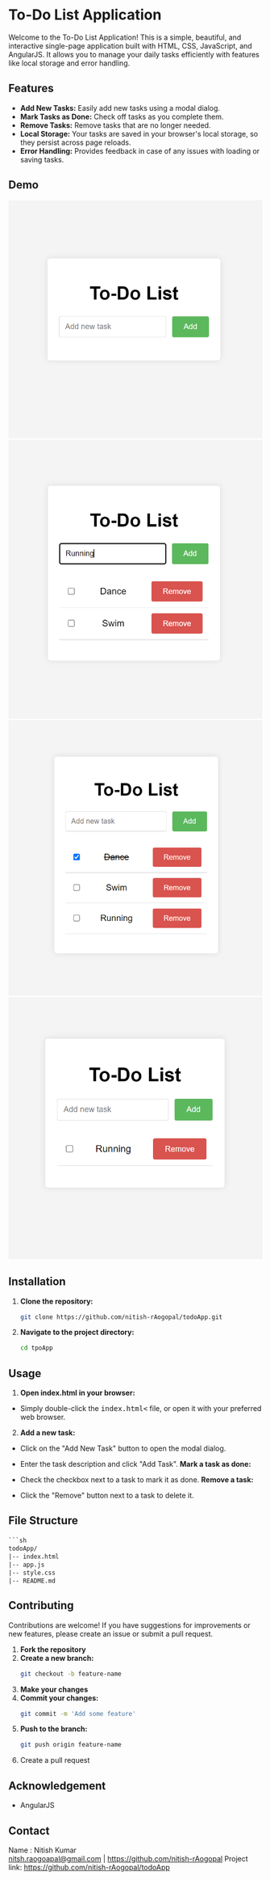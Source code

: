 # To-Do List Application

Welcome to the To-Do List Application! This is a simple, beautiful, and interactive single-page application built with HTML, CSS, JavaScript, and AngularJS. It allows you to manage your daily tasks efficiently with features like local storage and error handling.

## Features

- **Add New Tasks:** Easily add new tasks using a modal dialog.
- **Mark Tasks as Done:** Check off tasks as you complete them.
- **Remove Tasks:** Remove tasks that are no longer needed.
- **Local Storage:** Your tasks are saved in your browser's local storage, so they persist across page reloads.
- **Error Handling:** Provides feedback in case of any issues with loading or saving tasks.

## Demo

![To-Do List Demo](/assets/screen1.PNG)
![To-Do List Demo](/assets/screen2.PNG)
![To-Do List Demo](/assets/screen3.PNG)
![To-Do List Demo](/assets/screen4.PNG)


## Installation

1. **Clone the repository:**
   ```sh
   git clone https://github.com/nitish-rAogopal/todoApp.git

2. **Navigate to the project directory:**
    ```sh
    cd tpoApp
## Usage
1. **Open index.html in your browser:**

- Simply double-click the <tt>index.html<</tt> file, or open it with your preferred web browser.
2. **Add a new task:**

- Click on the "Add New Task" button to open the modal dialog.
- Enter the task description and click "Add Task".
**Mark a task as done:**

- Check the checkbox next to a task to mark it as done.
**Remove a task:**

- Click the "Remove" button next to a task to delete it.

## File Structure
    ```sh
    todoApp/
    |-- index.html     
    |-- app.js         
    |-- style.css      
    |-- README.md  
    
## Contributing

Contributions are welcome! If you have suggestions for improvements or new features, please create an issue or submit a pull request.
1. **Fork the repository**
2. **Create a new branch:**
    ```sh
    git checkout -b feature-name
3. **Make your changes**
4. **Commit your changes:**
    ```sh
    git commit -m 'Add some feature'
5. **Push to the branch:**
    ```sh
    git push origin feature-name
6. Create a pull request

## Acknowledgement

- AngularJS

## Contact
Name : Nitish Kumar<br>
nitsh.raogoapal@gmail.com | https://github.com/nitish-rAogopal
Project link: https://github.com/nitish-rAogopal/todoApp
